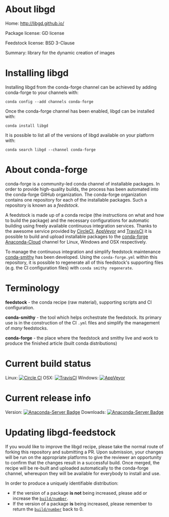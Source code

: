 About libgd
===========

Home: http://libgd.github.io/

Package license: GD license

Feedstock license: BSD 3-Clause

Summary: library for the dynamic creation of images



Installing libgd
================

Installing libgd from the conda-forge channel can be achieved by adding conda-forge to your channels with:

```
conda config --add channels conda-forge
```

Once the conda-forge channel has been enabled, libgd can be installed with:

```
conda install libgd
```

It is possible to list all of the versions of libgd available on your platform with:

```
conda search libgd --channel conda-forge
```


About conda-forge
=================

conda-forge is a community-led conda channel of installable packages.
In order to provide high-quality builds, the process has been automated into the
conda-forge GitHub organization. The conda-forge organization contains one repository 
for each of the installable packages. Such a repository is known as a *feedstock*.

A feedstock is made up of a conda recipe (the instructions on what and how to build
the package) and the necessary configurations for automatic building using freely
available continuous integration services. Thanks to the awesome service provided by
[CircleCI](https://circleci.com/), [AppVeyor](http://www.appveyor.com/)
and [TravisCI](https://travis-ci.org/) it is possible to build and upload installable
packages to the [conda-forge](https://anaconda.org/conda-forge)
[Anaconda-Cloud](http://docs.anaconda.org/) channel for Linux, Windows and OSX respectively.

To manage the continuous integration and simplify feedstock maintenance
[conda-smithy](http://github.com/conda-forge/conda-smithy) has been developed.
Using the ``conda-forge.yml`` within this repository, it is possible to regenerate all of
this feedstock's supporting files (e.g. the CI configuration files) with ``conda smithy regenerate``.


Terminology
===========

**feedstock** - the conda recipe (raw material), supporting scripts and CI configuration.

**conda-smithy** - the tool which helps orchestrate the feedstock.
                   Its primary use is in the construction of the CI ``.yml`` files
                   and simplify the management of *many* feedstocks.

**conda-forge** - the place where the feedstock and smithy live and work to
                  produce the finished article (built conda distributions)

Current build status
====================

Linux: [![Circle CI](https://circleci.com/gh/conda-forge/libgd-feedstock.svg?style=svg)](https://circleci.com/gh/conda-forge/libgd-feedstock)
OSX: [![TravisCI](https://travis-ci.org/conda-forge/libgd-feedstock.svg?branch=master)](https://travis-ci.org/conda-forge/libgd-feedstock) 
Windows: [![AppVeyor](https://ci.appveyor.com/api/projects/status/github/conda-forge/libgd-feedstock?svg=True)](https://ci.appveyor.com/project/conda-forge/libgd-feedstock/branch/master)

Current release info
====================
Version: [![Anaconda-Server Badge](https://anaconda.org/conda-forge/libgd/badges/version.svg)](https://anaconda.org/conda-forge/libgd)
Downloads: [![Anaconda-Server Badge](https://anaconda.org/conda-forge/libgd/badges/downloads.svg)](https://anaconda.org/conda-forge/libgd)


Updating libgd-feedstock
========================

If you would like to improve the libgd recipe, please take the normal
route of forking this repository and submitting a PR. Upon submission, your changes will
be run on the appropriate platforms to give the reviewer an opportunity to confirm that the
changes result in a successful build. Once merged, the recipe will be re-built and uploaded
automatically to the conda-forge channel, whereupon they will be available for everybody to
install and use.

In order to produce a uniquely identifiable distribution:
 * If the version of a package **is not** being increased, please add or increase
   the [``build/number``](http://conda.pydata.org/docs/building/meta-yaml.html#build-number-and-string). 
 * If the version of a package **is** being increased, please remember to return
   the [``build/number``](http://conda.pydata.org/docs/building/meta-yaml.html#build-number-and-string)
   back to 0.
